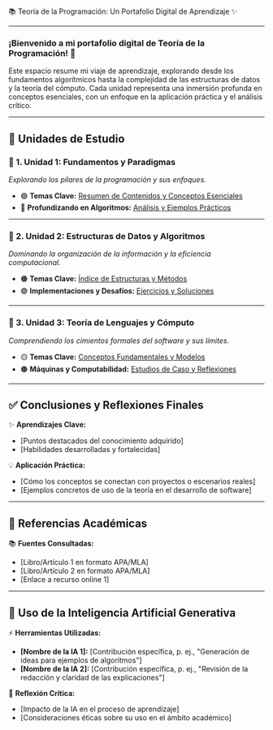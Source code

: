 📚 Teoría de la Programación: Un Portafolio Digital de Aprendizaje ✨

---

### ¡Bienvenido a mi portafolio digital de Teoría de la Programación! 🚀

Este espacio resume mi viaje de aprendizaje, explorando desde los fundamentos algorítmicos hasta la complejidad de las estructuras de datos y la teoría del cómputo. Cada unidad representa una inmersión profunda en conceptos esenciales, con un enfoque en la aplicación práctica y el análisis crítico.

---

## 🎯 Unidades de Estudio

### 🧠 1. Unidad 1: Fundamentos y Paradigmas
_Explorando los pilares de la programación y sus enfoques._

* 🟢 **Temas Clave:** [Resumen de Contenidos y Conceptos Esenciales](Unidad1_Temas.md)
* 🔵 **Profundizando en Algoritmos:** [Análisis y Ejemplos Prácticos](Unidad1_Algoritmos.md)

---

### 🌳 2. Unidad 2: Estructuras de Datos y Algoritmos
_Dominando la organización de la información y la eficiencia computacional._

* 🟠 **Temas Clave:** [Índice de Estructuras y Métodos](Unidad2_Temas.md)
* 🟣 **Implementaciones y Desafíos:** [Ejercicios y Soluciones](Unidad2_Ejercicios.md)

---

### 🌌 3. Unidad 3: Teoría de Lenguajes y Cómputo
_Comprendiendo los cimientos formales del software y sus límites._

* 🟡 **Temas Clave:** [Conceptos Fundamentales y Modelos](Unidad3_Temas.md)
* 🟤 **Máquinas y Computabilidad:** [Estudios de Caso y Reflexiones](Unidad3_Estudios.md)

---

## ✅ Conclusiones y Reflexiones Finales

✨ **Aprendizajes Clave:**
* [Puntos destacados del conocimiento adquirido]
* [Habilidades desarrolladas y fortalecidas]

💡 **Aplicación Práctica:**
* [Cómo los conceptos se conectan con proyectos o escenarios reales]
* [Ejemplos concretos de uso de la teoría en el desarrollo de software]

---

## 🔗 Referencias Académicas

📚 **Fuentes Consultadas:**
* [Libro/Artículo 1 en formato APA/MLA]
* [Libro/Artículo 2 en formato APA/MLA]
* [Enlace a recurso online 1]

---

## 🤖 Uso de la Inteligencia Artificial Generativa

⚡️ **Herramientas Utilizadas:**
* **[Nombre de la IA 1]:** [Contribución específica, p. ej., "Generación de ideas para ejemplos de algoritmos"]
* **[Nombre de la IA 2]:** [Contribución específica, p. ej., "Revisión de la redacción y claridad de las explicaciones"]

🤔 **Reflexión Crítica:**
* [Impacto de la IA en el proceso de aprendizaje]
* [Consideraciones éticas sobre su uso en el ámbito académico]
